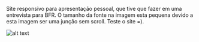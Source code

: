 Site responsivo para apresentação pessoal, que tive que fazer em uma entrevista para BFR. O tamanho da fonte na imagem esta pequena devido a esta imagem ser uma junção sem scroll. Teste o site =). 


![alt text](https://github.com/RaphaelStopa/Site_de_-apresenta-o_de_curr-culo/blob/main/site%20sobre%20mim/img/2021-02-23%20(1).jpg)
